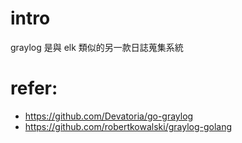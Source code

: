 # intro
graylog 是與 elk 類似的另一款日誌蒐集系統

# refer:
- https://github.com/Devatoria/go-graylog
- https://github.com/robertkowalski/graylog-golang